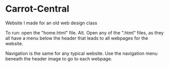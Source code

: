 # Carrot-Central
Website I made for an old web design class

To run: open the "home.html" file. Alt. Open any of the ".html" files, as they all have a menu below the header that leads to all webpages for the website.

Navigation is the same for any typical website. Use the navigation menu beneath the header image to go to each webpage.

